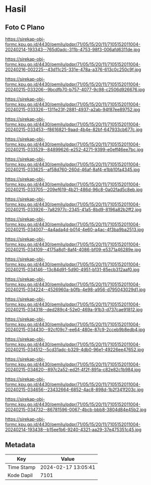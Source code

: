 # Hasil

## Foto C Plano

https://sirekap-obj-formc.kpu.go.id/4430/pemilu/pdpr/71/05/15/20/11/7105152011004-20240214-193343--765d0adc-311b-4753-98f3-006afd6311de.jpg

https://sirekap-obj-formc.kpu.go.id/4430/pemilu/pdpr/71/05/15/20/11/7105152011004-20240216-002225--43d11c25-331e-478a-a376-613c0c250c9f.jpg

https://sirekap-obj-formc.kpu.go.id/4430/pemilu/pdpr/71/05/15/20/11/7105152011004-20240215-033206--9bcdfb70-b757-4077-9c98-c2506d926676.jpg

https://sirekap-obj-formc.kpu.go.id/4430/pemilu/pdpr/71/05/15/20/11/7105152011004-20240215-033326--1311e23f-2881-4937-a2ab-94f87ee89752.jpg

https://sirekap-obj-formc.kpu.go.id/4430/pemilu/pdpr/71/05/15/20/11/7105152011004-20240215-033453--f8616821-9aad-4b4e-82bf-647933cb677c.jpg

https://sirekap-obj-formc.kpu.go.id/4430/pemilu/pdpr/71/05/15/20/11/7105152011004-20240215-033529--84899626-e252-4271-9399-e0eff46ee7bc.jpg

https://sirekap-obj-formc.kpu.go.id/4430/pemilu/pdpr/71/05/15/20/11/7105152011004-20240215-033625--af58d760-260d-46af-8af4-e1bb10fa4345.jpg

https://sirekap-obj-formc.kpu.go.id/4430/pemilu/pdpr/71/05/15/20/11/7105152011004-20240215-033705--209ef619-4b21-486d-96c8-0a02fad5c8eb.jpg

https://sirekap-obj-formc.kpu.go.id/4430/pemilu/pdpr/71/05/15/20/11/7105152011004-20240215-033926--7a82977c-2345-41a5-8bd9-8196a82b2ff2.jpg

https://sirekap-obj-formc.kpu.go.id/4430/pemilu/pdpr/71/05/15/20/11/7105152011004-20240215-034007--4a4ada4d-b014-4e60-a4ac-4f3ba9ba2513.jpg

https://sirekap-obj-formc.kpu.go.id/4430/pemilu/pdpr/71/05/15/20/11/7105152011004-20240215-034109--4175a8d1-8af4-4086-bf09-e5371a46289e.jpg

https://sirekap-obj-formc.kpu.go.id/4430/pemilu/pdpr/71/05/15/20/11/7105152011004-20240215-034146--13c84d91-5d90-4951-b131-85ecb312aaf0.jpg

https://sirekap-obj-formc.kpu.go.id/4430/pemilu/pdpr/71/05/15/20/11/7105152011004-20240215-034224--4526960a-b0fb-4e98-a956-d795043029d1.jpg

https://sirekap-obj-formc.kpu.go.id/4430/pemilu/pdpr/71/05/15/20/11/7105152011004-20240215-034318--ded289c4-52e0-469a-91b3-d737cae91812.jpg

https://sirekap-obj-formc.kpu.go.id/4430/pemilu/pdpr/71/05/15/20/11/7105152011004-20240215-034430--92cf09c7-ee64-480e-87c9-2cceb9b8edb4.jpg

https://sirekap-obj-formc.kpu.go.id/4430/pemilu/pdpr/71/05/15/20/11/7105152011004-20240215-034512--5cd31adc-b329-4db0-96e1-49226ee47652.jpg

https://sirekap-obj-formc.kpu.go.id/4430/pemilu/pdpr/71/05/15/20/11/7105152011004-20240215-034620--897c2a52-ed2f-4f2f-891a-c82e82c1b984.jpg

https://sirekap-obj-formc.kpu.go.id/4430/pemilu/pdpr/71/05/15/20/11/7105152011004-20240215-034656--23432664-6852-4ac8-898d-1b2f341f203c.jpg

https://sirekap-obj-formc.kpu.go.id/4430/pemilu/pdpr/71/05/15/20/11/7105152011004-20240215-034732--86781596-0067-4bcb-bbb8-3804d84e45b2.jpg

https://sirekap-obj-formc.kpu.go.id/4430/pemilu/pdpr/71/05/15/20/11/7105152011004-20240214-193438--b15ee1b6-9240-4321-aa29-37e475351c45.jpg


## Metadata

| Key        | Value               |
| ---------- | ------------------- |
| Time Stamp | 2024-02-17 13:05:41 |
| Kode Dapil | 7101                |



